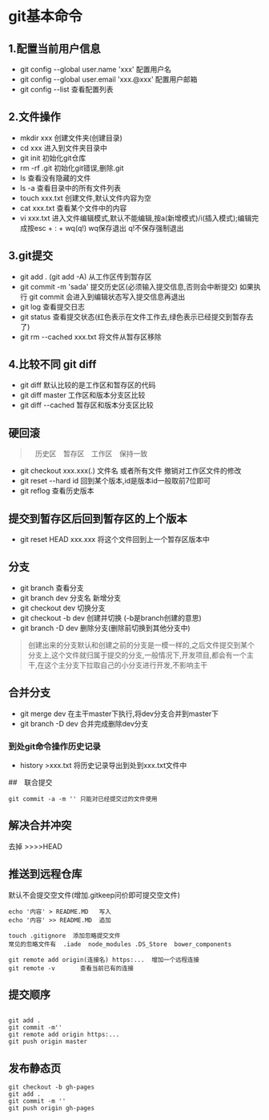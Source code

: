 # git基本命令
## 1.配置当前用户信息
- git config --global user.name 'xxx'   配置用户名
- git config --global user.email 'xxx.@xxx' 配置用户邮箱
- git config --list     查看配置列表

## 2.文件操作
- mkdir xxx     创建文件夹(创建目录)
- cd xxx        进入到文件夹目录中
- git init      初始化git仓库
- rm -rf .git   初始化git错误,删除.git
- ls            查看没有隐藏的文件
- ls -a         查看目录中的所有文件列表
- touch xxx.txt 创建文件,默认文件内容为空
- cat xxx.txt   查看某个文件中的内容
- vi xxx.txt    进入文件编辑模式,默认不能编辑,按a(新增模式)/i(插入模式);编辑完成按esc + : + wq(q!)  wq保存退出  q!不保存强制退出 

## 3.git提交

- git add .  (git add -A) 从工作区传到暂存区
- git commit -m 'sada'    提交历史区(必须输入提交信息,否则会中断提交) 如果执行 git commit 会进入到编辑状态写入提交信息再退出
- git log                 查看提交日志
- git status              查看提交状态(红色表示在文件工作去,绿色表示已经提交到暂存去了)
- git rm --cached xxx.txt 将文件从暂存区移除

## 4.比较不同 git diff
- git diff      默认比较的是工作区和暂存区的代码
- git diff master    工作区和版本分支区比较
- git diff --cached  暂存区和版本分支区比较

## 硬回滚
>　历史区　暂存区　工作区　保持一致
- git checkout xxx.xxx(.)  文件名 或者所有文件  撤销对工作区文件的修改
- git reset --hard id 回到某个版本,id是版本id一般取前7位即可
- git reflog       查看历史版本

## 提交到暂存区后回到暂存区的上个版本
- git reset HEAD xxx.xxx 将这个文件回到上一个暂存区版本中

## 分支
- git branch               查看分支
- git branch dev 分支名     新增分支
- git checkout dev         切换分支
- git checkout -b dev      创建并切换 (-b是branch创建的意思)
- git branch -D dev        删除分支(删除前切换到其他分支中)
> 创建出来的分支默认和创建之前的分支是一模一样的,之后文件提交到某个分支上,这个文件就归属于提交的分支,一般情况下,开发项目,都会有一个主干,在这个主分支下拉取自己的小分支进行开发,不影响主干


## 合并分支
- git merge dev     在主干master下执行,将dev分支合并到master下
- git branch -D dev 合并完成删除dev分支

### 到处git命令操作历史记录
- history >xxx.txt 将历史记录导出到处到xxx.txt文件中

##　联合提交
```
git commit -a -m '' 只能对已经提交过的文件使用

```

## 解决合并冲突
去掉 >>>>HEAD


## 推送到远程仓库

默认不会提交空文件(增加.gitkeep问价即可提交空文件)

```
echo '内容' > README.MD   写入
echo '内容' >> README.MD  追加

touch .gitignore  添加忽略提交文件
常见的忽略文件有  .iade  node_modules .DS_Store  bower_components
```


```
git remote add origin(连接名) https:...  增加一个远程连接
git remote -v       查看当前已有的连接

```


## 提交顺序

```

git add .
git commit -m''
git remote add origin https:...
git push origin master
```
## 发布静态页
```
git checkout -b gh-pages
git add .
git commit -m ''
git push origin gh-pages
```